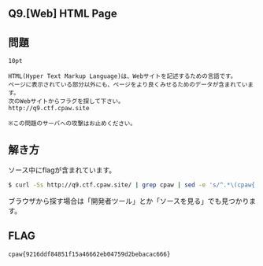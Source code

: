 Q9.[Web] HTML Page
----------------------

問題
----
```
10pt

HTML(Hyper Text Markup Language)は、Webサイトを記述するための言語です。
ページに表示されている部分以外にも、ページをより良くみせるためのデータが含まれています。
次のWebサイトからフラグを探して下さい。
http://q9.ctf.cpaw.site

※この問題のサーバへの攻撃はお止めください。
```

解き方
-----

ソース中にflagが含まれています。

```bash
$ curl -Ss http://q9.ctf.cpaw.site/ | grep cpaw | sed -e 's/^.*\(cpaw{.*}\).*$/\1/'
```

ブラウザから探す場合は「開発者ツール」とか「ソースを見る」でも見つかります。

FLAG
-----
`cpaw{9216ddf84851f15a46662eb04759d2bebacac666}`

